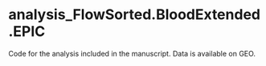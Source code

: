 # analysis_FlowSorted.BloodExtended.EPIC
Code for the analysis included in the manuscript. Data is available on GEO.
